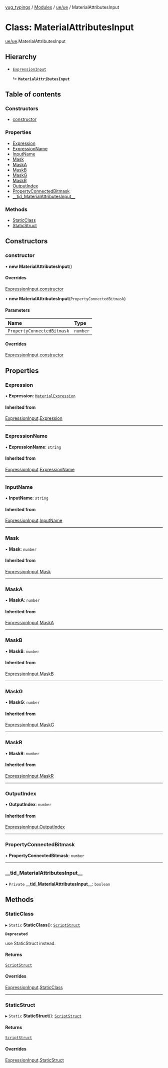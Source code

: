 [yug_typings](../README.md) / [Modules](../modules.md) / [ue/ue](../modules/ue_ue.md) / MaterialAttributesInput

# Class: MaterialAttributesInput

[ue/ue](../modules/ue_ue.md).MaterialAttributesInput

## Hierarchy

- [`ExpressionInput`](ue_ue.ExpressionInput.md)

  ↳ **`MaterialAttributesInput`**

## Table of contents

### Constructors

- [constructor](ue_ue.MaterialAttributesInput.md#constructor)

### Properties

- [Expression](ue_ue.MaterialAttributesInput.md#expression)
- [ExpressionName](ue_ue.MaterialAttributesInput.md#expressionname)
- [InputName](ue_ue.MaterialAttributesInput.md#inputname)
- [Mask](ue_ue.MaterialAttributesInput.md#mask)
- [MaskA](ue_ue.MaterialAttributesInput.md#maska)
- [MaskB](ue_ue.MaterialAttributesInput.md#maskb)
- [MaskG](ue_ue.MaterialAttributesInput.md#maskg)
- [MaskR](ue_ue.MaterialAttributesInput.md#maskr)
- [OutputIndex](ue_ue.MaterialAttributesInput.md#outputindex)
- [PropertyConnectedBitmask](ue_ue.MaterialAttributesInput.md#propertyconnectedbitmask)
- [\_\_tid\_MaterialAttributesInput\_\_](ue_ue.MaterialAttributesInput.md#__tid_materialattributesinput__)

### Methods

- [StaticClass](ue_ue.MaterialAttributesInput.md#staticclass)
- [StaticStruct](ue_ue.MaterialAttributesInput.md#staticstruct)

## Constructors

### constructor

• **new MaterialAttributesInput**()

#### Overrides

[ExpressionInput](ue_ue.ExpressionInput.md).[constructor](ue_ue.ExpressionInput.md#constructor)

• **new MaterialAttributesInput**(`PropertyConnectedBitmask`)

#### Parameters

| Name | Type |
| :------ | :------ |
| `PropertyConnectedBitmask` | `number` |

#### Overrides

[ExpressionInput](ue_ue.ExpressionInput.md).[constructor](ue_ue.ExpressionInput.md#constructor)

## Properties

### Expression

• **Expression**: [`MaterialExpression`](ue_ue.MaterialExpression.md)

#### Inherited from

[ExpressionInput](ue_ue.ExpressionInput.md).[Expression](ue_ue.ExpressionInput.md#expression)

___

### ExpressionName

• **ExpressionName**: `string`

#### Inherited from

[ExpressionInput](ue_ue.ExpressionInput.md).[ExpressionName](ue_ue.ExpressionInput.md#expressionname)

___

### InputName

• **InputName**: `string`

#### Inherited from

[ExpressionInput](ue_ue.ExpressionInput.md).[InputName](ue_ue.ExpressionInput.md#inputname)

___

### Mask

• **Mask**: `number`

#### Inherited from

[ExpressionInput](ue_ue.ExpressionInput.md).[Mask](ue_ue.ExpressionInput.md#mask)

___

### MaskA

• **MaskA**: `number`

#### Inherited from

[ExpressionInput](ue_ue.ExpressionInput.md).[MaskA](ue_ue.ExpressionInput.md#maska)

___

### MaskB

• **MaskB**: `number`

#### Inherited from

[ExpressionInput](ue_ue.ExpressionInput.md).[MaskB](ue_ue.ExpressionInput.md#maskb)

___

### MaskG

• **MaskG**: `number`

#### Inherited from

[ExpressionInput](ue_ue.ExpressionInput.md).[MaskG](ue_ue.ExpressionInput.md#maskg)

___

### MaskR

• **MaskR**: `number`

#### Inherited from

[ExpressionInput](ue_ue.ExpressionInput.md).[MaskR](ue_ue.ExpressionInput.md#maskr)

___

### OutputIndex

• **OutputIndex**: `number`

#### Inherited from

[ExpressionInput](ue_ue.ExpressionInput.md).[OutputIndex](ue_ue.ExpressionInput.md#outputindex)

___

### PropertyConnectedBitmask

• **PropertyConnectedBitmask**: `number`

___

### \_\_tid\_MaterialAttributesInput\_\_

• `Private` **\_\_tid\_MaterialAttributesInput\_\_**: `boolean`

## Methods

### StaticClass

▸ `Static` **StaticClass**(): [`ScriptStruct`](ue_ue.ScriptStruct.md)

**`Deprecated`**

use StaticStruct instead.

#### Returns

[`ScriptStruct`](ue_ue.ScriptStruct.md)

#### Overrides

[ExpressionInput](ue_ue.ExpressionInput.md).[StaticClass](ue_ue.ExpressionInput.md#staticclass)

___

### StaticStruct

▸ `Static` **StaticStruct**(): [`ScriptStruct`](ue_ue.ScriptStruct.md)

#### Returns

[`ScriptStruct`](ue_ue.ScriptStruct.md)

#### Overrides

[ExpressionInput](ue_ue.ExpressionInput.md).[StaticStruct](ue_ue.ExpressionInput.md#staticstruct)
